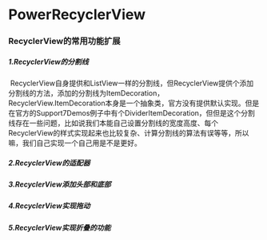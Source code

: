 # PowerRecyclerView
### RecyclerView的常用功能扩展
##### 1.RecyclerView的分割线 </br>
  RecyclerView自身提供和ListView一样的分割线，但RecyclerView提供个添加分割线的方法，添加的分割线为ItemDecoration，RecyclerView.ItemDecoration本身是一个抽象类，官方没有提供默认实现。但是在官方的Support7Demos例子中有个DividerItemDecoration，但但是这个分割线存在一些问题，比如说我们本能自己设置分割线的宽度高度、每个RecyclerView的样式实现起来也比较复杂、计算分割线的算法有误等等，所以嘛，我们自己实现一个自己用是不是更好。 </p>
##### 2.RecyclerView的适配器</br>
##### 3.RecyclerView添加头部和底部</br>
##### 4.RecyclerView实现拖动</br>
##### 5.RecyclerView实现折叠的功能

